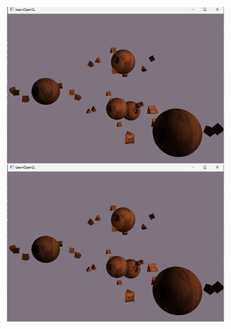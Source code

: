![Image](https://github.com/lolpopih845/TryOpenGL/blob/main/Screenshot.png)
[![Video](https://github.com/lolpopih845/TryOpenGL/blob/main/Screenshot.png)](https://github.com/lolpopih845/TryOpenGL/blob/main/vid.mp4)